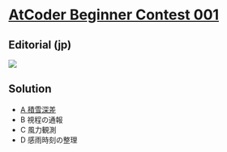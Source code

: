# [AtCoder Beginner Contest 001](https://atcoder.jp/contests/abc001)
## Editorial (jp)
<img src="https://latex.codecogs.com/gif.latex?H_1" />

## Solution
- [A	積雪深差](https://github.com/xuelei7/mylibrary/blob/master/AtCoder/abc001_1.cpp)
- B	視程の通報
- C	風力観測
- D	感雨時刻の整理
